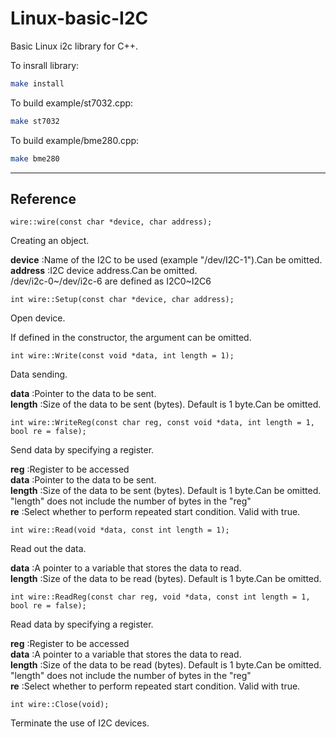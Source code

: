 # Linux-basic-I2C
Basic Linux i2c library for C++.

To insrall library:
```sh
make install
```

To build example/st7032.cpp:
```sh
make st7032
```
To build example/bme280.cpp:
```sh
make bme280
```
--------
## Reference
```
wire::wire(const char *device, char address);
```
Creating an object.

**device** :Name of the I2C to be used (example "/dev/I2C-1").Can be omitted.\
**address** :I2C device address.Can be omitted.\
/dev/i2c-0~/dev/i2c-6 are defined as I2C0~I2C6
```
int wire::Setup(const char *device, char address);
```
Open device.

If defined in the constructor, the argument can be omitted.
```
int wire::Write(const void *data, int length = 1);
```
Data sending.

**data** :Pointer to the data to be sent.\
**length** :Size of the data to be sent (bytes). Default is 1 byte.Can be omitted.
```
int wire::WriteReg(const char reg, const void *data, int length = 1, bool re = false);
```
Send data by specifying a register.

**reg** :Register to be accessed\
**data** :Pointer to the data to be sent.\
**length** :Size of the data to be sent (bytes). Default is 1 byte.Can be omitted.\
"length" does not include the number of bytes in the "reg"\
**re** :Select whether to perform repeated start condition.  Valid with true.
```
int wire::Read(void *data, const int length = 1);
```
Read out the data.

**data** :A pointer to a variable that stores the data to read.\
**length** :Size of the data to be read (bytes). Default is 1 byte.Can be omitted.
```
int wire::ReadReg(const char reg, void *data, const int length = 1, bool re = false);
```
Read data by specifying a register.

**reg** :Register to be accessed\
**data** :A pointer to a variable that stores the data to read.\
**length** :Size of the data to be read (bytes). Default is 1 byte.Can be omitted.\
"length" does not include the number of bytes in the "reg"\
**re** :Select whether to perform repeated start condition.  Valid with true.
```
int wire::Close(void);
```
Terminate the use of I2C devices.
